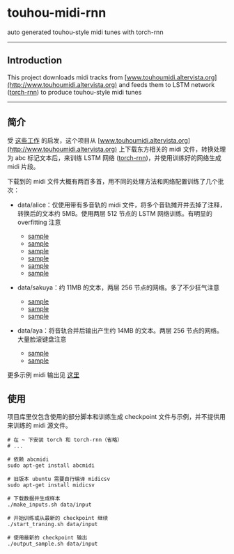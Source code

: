 # touhou-midi-rnn
auto generated touhou-style midi tunes with torch-rnn

---
## Introduction
This project downloads midi tracks from [www.touhoumidi.altervista.org](http://www.touhoumidi.altervista.org) and feeds them to LSTM network ([torch-rnn](https://github.com/jcjohnson/torch-rnn)) to produce touhou-style midi tunes

---
## 简介

受 [这些工作](https://highnoongmt.wordpress.com/2015/08/11/deep-learning-for-assisting-the-process-of-music-composition-part-1/) 的启发，这个项目从 [www.touhoumidi.altervista.org](http://www.touhoumidi.altervista.org) 上下载东方相关的 midi 文件，转换处理为 abc 标记文本后，来训练 LSTM 网络 ([torch-rnn](https://github.com/jcjohnson/torch-rnn))，并使用训练好的网络生成 midi 片段。

下载到的 midi 文件大概有两百多首，用不同的处理方法和网络配置训练了几个批次：

* data/alice：仅使用带有多音轨的 midi 文件，将多个音轨摊开并去掉了注释，转换后的文本约 5MB。使用两层 512 节点的 LSTM 网络训练。有明显的 overfitting 注意
  * [sample](https://github.com/NSDN/touhou-midi-rnn/raw/master/mp3/alice-s1.mp3)
  * [sample](https://github.com/NSDN/touhou-midi-rnn/raw/master/mp3/alice-s2.mp3)
  * [sample](https://github.com/NSDN/touhou-midi-rnn/raw/master/mp3/alice-s3.mp3)
  * [sample](https://github.com/NSDN/touhou-midi-rnn/raw/master/mp3/alice-s4.mp3)
  * [sample](https://github.com/NSDN/touhou-midi-rnn/raw/master/mp3/alice-s5.mp3)
  * [sample](https://github.com/NSDN/touhou-midi-rnn/raw/master/mp3/alice-s6.mp3)

* data/sakuya：约 11MB 的文本，两层 256 节点的网络。多了不少狂气注意
  * [sample](https://github.com/NSDN/touhou-midi-rnn/raw/master/mp3/sakuya-s1.mp3)
  * [sample](https://github.com/NSDN/touhou-midi-rnn/raw/master/mp3/sakuya-s2.mp3)
  * [sample](https://github.com/NSDN/touhou-midi-rnn/raw/master/mp3/sakuya-s3.mp3)

* data/aya：将音轨合并后输出产生约 14MB 的文本。两层 256 节点的网络。大量脸滚键盘注意
  * [sample](https://github.com/NSDN/touhou-midi-rnn/raw/master/mp3/aya-s1.mp3)
  * [sample](https://github.com/NSDN/touhou-midi-rnn/raw/master/mp3/aya-s2.mp3)

更多示例 midi 输出见 [这里](https://github.com/NSDB/touhou-midi-rnn/tree/master/samples)

## 使用

项目库里仅包含使用的部分脚本和训练生成 checkpoint 文件与示例，并不提供用来训练的 midi 源文件。

```shell
# 在 ~ 下安装 torch 和 torch-rnn（省略）
# ...

# 依赖 abcmidi
sudo apt-get install abcmidi

# 旧版本 ubuntu 需要自行编译 midicsv
sudo apt-get install midicsv

# 下载数据并生成样本
./make_inputs.sh data/input

# 开始训练或从最新的 checkpoint 继续
./start_traning.sh data/input

# 使用最新的 checkpoint 输出
./output_sample.sh data/input
```

